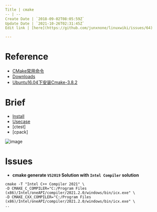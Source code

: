 ```yaml
---
Title | cmake
-- | --
Create Date | `2018-09-02T08:05:59Z`
Update Date | `2021-10-26T02:31:45Z`
Edit link | [here](https://github.com/junxnone/linuxwiki/issues/64)

---
```

# Reference
- [CMake常用命令](https://www.jianshu.com/p/8909efe13308)
- [Downloads](https://cmake.org/files/)
- [Ubuntu16.04下安装Cmake-3.8.2](https://blog.csdn.net/l1216766050/article/details/77513045)

# Brief
- [Install](./cmake_install)
- [Usecase](./cmake_usecase)
- [ctest]
- [cpack]


![image](https://user-images.githubusercontent.com/2216970/138798860-7ac0c8bb-116f-40d9-b6b3-78ed006e385c.png)


# Issues
- **cmake generate `VS2019` Solution with `Intel Compiler` solution**

```
cmake -T "Intel C++ Compiler 2021" \
-D CMAKE_C_COMPILER="C:/Program Files (x86)/Intel/oneAPI/compiler/2021.2.0/windows/bin/icx.exe" \
-D CMAKE_CXX_COMPILER="C:/Program Files (x86)/Intel/oneAPI/compiler/2021.2.0/windows/bin/icx.exe" \
..
```

